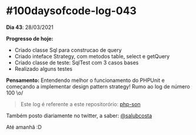# #100daysofcode-log-043

__Dia 43__: 28/03/2021

__Progresso de hoje:__
-	Criado classe Sql para construcao de query
-	Criado inteface Strategy, com metodos table, select e getQuery
-	Criado classe de teste: SqlTest com 3 casos bases
-	Realizado alguns testes
																						
__Pensamento:__ Entendendo melhor o funcionamento do PHPUnit e começando a implementar design pattern strategy! Rumo ao log de número 100 \o/

> Este log é referente a este repositorório: [php-son](https://github.com/salubcosta/php-son)

Também posto diariamente no twitter, a saber: [@salubcosta](https://twitter.com/salubcosta)

Até amanhã :D 
